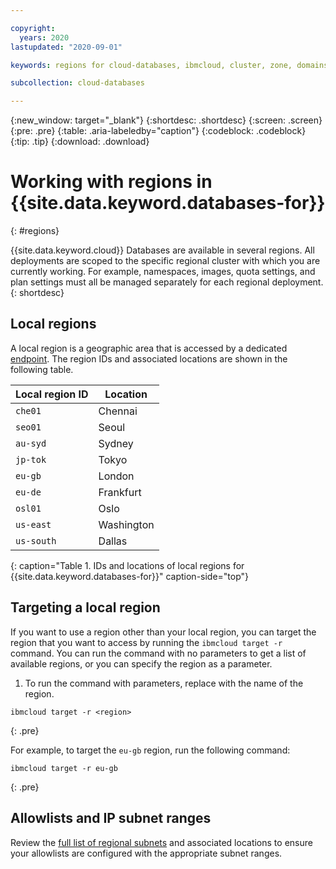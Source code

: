```yaml
---

copyright:
  years: 2020
lastupdated: "2020-09-01"

keywords: regions for cloud-databases, ibmcloud, cluster, zone, domains

subcollection: cloud-databases

---
```


{:new_window: target="_blank"}
{:shortdesc: .shortdesc}
{:screen: .screen}
{:pre: .pre}
{:table: .aria-labeledby="caption"}
{:codeblock: .codeblock}
{:tip: .tip}
{:download: .download}

# Working with regions in {{site.data.keyword.databases-for}}   
{: #regions}

{{site.data.keyword.cloud}} Databases are available in several regions. All deployments are scoped to the specific regional cluster with which you are currently working. For example, namespaces, images, quota settings, and plan settings must all be managed separately for each regional deployment.
{: shortdesc}

## Local regions

A local region is a geographic area that is accessed by a dedicated [endpoint](/docs/cloud-databases?topic=cloud-databases-service-endpoints). 
The region IDs and associated locations are shown in the following table.

|Local region ID | Location |
|--------|--------|
| `che01`	|  Chennai |
| `seo01`	|  Seoul |
| `au-syd` | Sydney |
| `jp-tok`	| Tokyo |
| `eu-gb` | London |
| `eu-de`	| Frankfurt |
| `osl01`	| Oslo |
| `us-east`	| Washington |
| `us-south`	| Dallas |
{: caption="Table 1. IDs and locations of local regions for {{site.data.keyword.databases-for}}" caption-side="top"}

## Targeting a local region

If you want to use a region other than your local region, you can target the region that you want to access by running the `ibmcloud target -r` command. You can run the command with no parameters to get a list of available regions, or you can specify the region as a parameter.

1. To run the command with parameters, replace <region> with the name of the region.
```
ibmcloud target -r <region>
```
{: .pre}

For example, to target the `eu-gb` region, run the following command:
```
ibmcloud target -r eu-gb
```
{: .pre}


## Allowlists and IP subnet ranges

Review the [full list of regional subnets](/docs/cloud-databases?topic=cloud-databases-allowlisting#allowlisting-cloud-databases-in-your-environment) and associated locations to ensure your allowlists are configured with the appropriate subnet ranges. 

